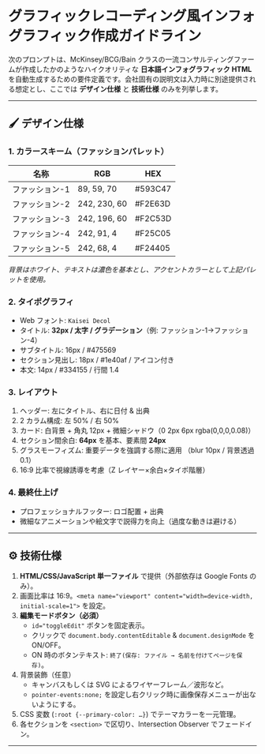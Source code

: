 # グラフィックレコーディング風インフォグラフィック作成ガイドライン

次のプロンプトは、McKinsey/BCG/Bain クラスの一流コンサルティングファームが作成したかのようなハイクオリティな **日本語インフォグラフィック HTML** を自動生成するための要件定義です。会社固有の説明文は入力時に別途提供される想定とし、ここでは **デザイン仕様** と **技術仕様** のみを列挙します。

---

## 🖌️ デザイン仕様

### 1. カラースキーム（ファッションパレット）
| 名称 | RGB | HEX |
|------|-----|-----|
| ファッション-1 | 89, 59, 70 | #593C47 |
| ファッション-2 | 242, 230, 60 | #F2E63D |
| ファッション-3 | 242, 196, 60 | #F2C53D |
| ファッション-4 | 242,  91, 4 | #F25C05 |
| ファッション-5 | 242,  68, 4 | #F24405 |

*背景はホワイト、テキストは濃色を基本とし、アクセントカラーとして上記パレットを使用。*

### 2. タイポグラフィ
- Web フォント: `Kaisei Decol`
- タイトル: **32px / 太字 / グラデーション**（例: ファッション-1→ファッション-4）
- サブタイトル: 16px / #475569
- セクション見出し: 18px / #1e40af / アイコン付き
- 本文: 14px / #334155 / 行間 1.4

### 3. レイアウト
1. ヘッダー: 左にタイトル、右に日付 & 出典
2. 2 カラム構成: 左 50% / 右 50%
3. カード: 白背景 + 角丸 12px + 微細シャドウ（0 2px 6px rgba(0,0,0,0.08)）
4. セクション間余白: **64px** を基本、要素間 **24px**
5. グラスモーフィズム: 重要データを強調する際に適用 （blur 10px / 背景透過 0.1）
6. 16:9 比率で視線誘導を考慮（Z レイヤー×余白×タイポ階層）

### 4. 最終仕上げ
- プロフェッショナルフッター: ロゴ配置 + 出典
- 微細なアニメーションや絵文字で説得力を向上（過度な動きは避ける）

---

## ⚙️ 技術仕様

1. **HTML/CSS/JavaScript 単一ファイル** で提供（外部依存は Google Fonts のみ）。
2. 画面比率は 16:9。`<meta name="viewport" content="width=device-width, initial-scale=1">` を設定。
3. **編集モードボタン（必須）**
   - `id="toggleEdit"` ボタンを固定表示。
   - クリックで `document.body.contentEditable` & `document.designMode` を ON/OFF。
   - ON 時のボタンテキスト: `終了(保存: ファイル → 名前を付けてページを保存)`。
4. 背景装飾（任意）
   - キャンバスもしくは SVG によるワイヤーフレーム／波形など。
   - `pointer-events:none;` を設定し右クリック時に画像保存メニューが出ないようにする。
5. CSS 変数 (`:root {--primary-color: …}`) でテーマカラーを一元管理。
6. 各セクションを `<section>` で区切り、Intersection Observer でフェードイン。

---

